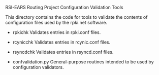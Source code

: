 
RSI-EARS Routing Project
Configuration Validation Tools

This directory contains the code for tools to validate the contents
of configuration files used by the rpki.net software.

- rpkichk			Validates entries in rpki.conf files.

- rcynicchk		Validates entries in rcynic.conf files.

- rsyncdchk		Validates entries in rsyncd.conf files.

- confvalidation.py	General-purpose routines intended to be used by configuration validators.



